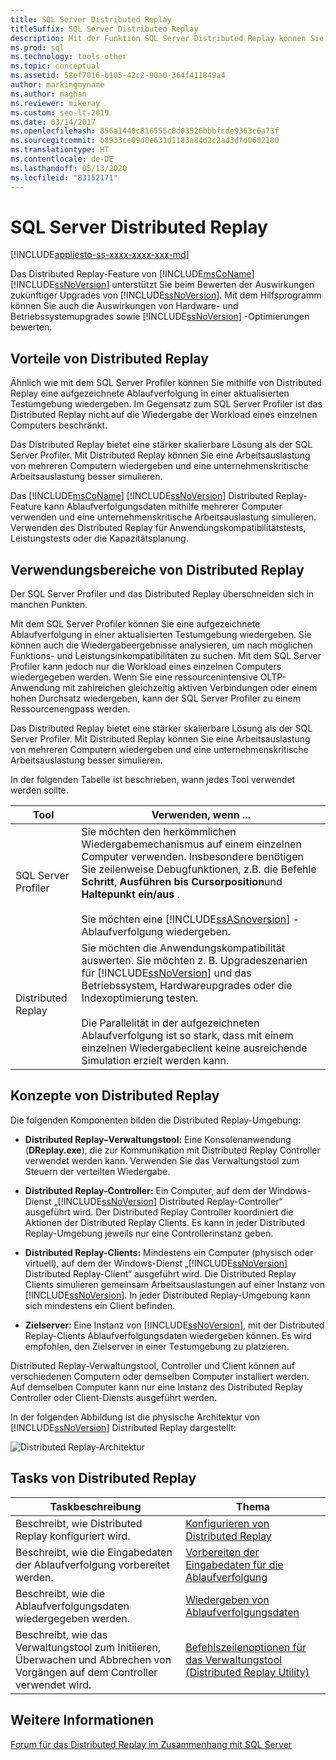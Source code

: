 ```yaml
---
title: SQL Server Distributed Replay
titleSuffix: SQL Server Distributed Replay
description: Mit der Funktion SQL Server Distributed Replay können Sie die Auswirkungen zukünftiger Upgrades auf SQL Server, die Hardware, das Betriebssystem und die SQL Server-Optimierung bewerten.
ms.prod: sql
ms.technology: tools-other
ms.topic: conceptual
ms.assetid: 58ef7016-b105-42c2-90a0-364f411849a4
author: markingmyname
ms.author: maghan
ms.reviewer: mikeray
ms.custom: seo-lt-2019
ms.date: 03/14/2017
ms.openlocfilehash: 856a1440c816555c0d03526bbbfcde9363c6a73f
ms.sourcegitcommit: b8933ce09d0e631d1183a84d2c2ad3dfd0602180
ms.translationtype: HT
ms.contentlocale: de-DE
ms.lasthandoff: 05/13/2020
ms.locfileid: "83152171"
---
```

# <a name="sql-server-distributed-replay"></a>SQL Server Distributed Replay

[!INCLUDE[appliesto-ss-xxxx-xxxx-xxx-md](../../includes/appliesto-ss-xxxx-xxxx-xxx-md.md)]

Das Distributed Replay-Feature von [!INCLUDE[msCoName](../../includes/msconame-md.md)] [!INCLUDE[ssNoVersion](../../includes/ssnoversion-md.md)] unterstützt Sie beim Bewerten der Auswirkungen zukünftiger Upgrades von [!INCLUDE[ssNoVersion](../../includes/ssnoversion-md.md)]. Mit dem Hilfsprogramm können Sie auch die Auswirkungen von Hardware- und Betriebssystemupgrades sowie [!INCLUDE[ssNoVersion](../../includes/ssnoversion-md.md)] -Optimierungen bewerten.

## <a name="benefits-of-distributed-replay"></a>Vorteile von Distributed Replay

Ähnlich wie mit dem SQL Server Profiler können Sie mithilfe von Distributed Replay eine aufgezeichnete Ablaufverfolgung in einer aktualisierten Testumgebung wiedergeben. Im Gegensatz zum SQL Server Profiler ist das Distributed Replay nicht auf die Wiedergabe der Workload eines einzelnen Computers beschränkt.

Das Distributed Replay bietet eine stärker skalierbare Lösung als der SQL Server Profiler. Mit Distributed Replay können Sie eine Arbeitsauslastung von mehreren Computern wiedergeben und eine unternehmenskritische Arbeitsauslastung besser simulieren.

Das [!INCLUDE[msCoName](../../includes/msconame-md.md)] [!INCLUDE[ssNoVersion](../../includes/ssnoversion-md.md)] Distributed Replay-Feature kann Ablaufverfolgungsdaten mithilfe mehrerer Computer verwenden und eine unternehmenskritische Arbeitsauslastung simulieren. Verwenden des Distributed Replay für Anwendungskompatibilitätstests, Leistungstests oder die Kapazitätsplanung.

## <a name="when-to-use-distributed-replay"></a>Verwendungsbereiche von Distributed Replay

Der SQL Server Profiler und das Distributed Replay überschneiden sich in manchen Punkten.

Mit dem SQL Server Profiler können Sie eine aufgezeichnete Ablaufverfolgung in einer aktualisierten Testumgebung wiedergeben. Sie können auch die Wiedergabeergebnisse analysieren, um nach möglichen Funktions- und Leistungsinkompatibilitäten zu suchen. Mit dem SQL Server Profiler kann jedoch nur die Workload eines einzelnen Computers wiedergegeben werden. Wenn Sie eine ressourcenintensive OLTP-Anwendung mit zahlreichen gleichzeitig aktiven Verbindungen oder einem hohen Durchsatz wiedergeben, kann der SQL Server Profiler zu einem Ressourcenengpass werden.

Das Distributed Replay bietet eine stärker skalierbare Lösung als der SQL Server Profiler. Mit Distributed Replay können Sie eine Arbeitsauslastung von mehreren Computern wiedergeben und eine unternehmenskritische Arbeitsauslastung besser simulieren.

In der folgenden Tabelle ist beschrieben, wann jedes Tool verwendet werden sollte.

|Tool|Verwenden, wenn ...|
|----------|---------------|
| SQL Server Profiler | Sie möchten den herkömmlichen Wiedergabemechanismus auf einem einzelnen Computer verwenden. Insbesondere benötigen Sie zeilenweise Debugfunktionen, z.B. die Befehle **Schritt**, **Ausführen bis Cursorposition**und **Haltepunkt ein/aus** .<br /><br /> Sie möchten eine [!INCLUDE[ssASnoversion](../../includes/ssasnoversion-md.md)] -Ablaufverfolgung wiedergeben. |
| Distributed Replay |Sie möchten die Anwendungskompatibilität auswerten. Sie möchten z. B. Upgradeszenarien für [!INCLUDE[ssNoVersion](../../includes/ssnoversion-md.md)] und das Betriebssystem, Hardwareupgrades oder die Indexoptimierung testen.<br /><br /> Die Parallelität in der aufgezeichneten Ablaufverfolgung ist so stark, dass mit einem einzelnen Wiedergabeclient keine ausreichende Simulation erzielt werden kann.|  

## <a name="distributed-replay-concepts"></a>Konzepte von Distributed Replay

Die folgenden Komponenten bilden die Distributed Replay-Umgebung:  

- **Distributed Replay–Verwaltungstool:** Eine Konsolenanwendung (**DReplay.exe**), die zur Kommunikation mit Distributed Replay Controller verwendet werden kann. Verwenden Sie das Verwaltungstool zum Steuern der verteilten Wiedergabe.  

- **Distributed Replay-Controller:** Ein Computer, auf dem der Windows-Dienst „[!INCLUDE[ssNoVersion](../../includes/ssnoversion-md.md)] Distributed Replay-Controller“ ausgeführt wird. Der Distributed Replay Controller koordiniert die Aktionen der Distributed Replay Clients. Es kann in jeder Distributed Replay-Umgebung jeweils nur eine Controllerinstanz geben.  

- **Distributed Replay-Clients:** Mindestens ein Computer (physisch oder virtuell), auf dem der Windows-Dienst „[!INCLUDE[ssNoVersion](../../includes/ssnoversion-md.md)] Distributed Replay-Client“ ausgeführt wird. Die Distributed Replay Clients simulieren gemeinsam Arbeitsauslastungen auf einer Instanz von [!INCLUDE[ssNoVersion](../../includes/ssnoversion-md.md)]. In jeder Distributed Replay-Umgebung kann sich mindestens ein Client befinden.  

- **Zielserver**: Eine Instanz von [!INCLUDE[ssNoVersion](../../includes/ssnoversion-md.md)], mit der Distributed Replay-Clients Ablaufverfolgungsdaten wiedergeben können. Es wird empfohlen, den Zielserver in einer Testumgebung zu platzieren.

Distributed Replay-Verwaltungstool, Controller und Client können auf verschiedenen Computern oder demselben Computer installiert werden. Auf demselben Computer kann nur eine Instanz des Distributed Replay Controller oder Client-Diensts ausgeführt werden.

In der folgenden Abbildung ist die physische Architektur von [!INCLUDE[ssNoVersion](../../includes/ssnoversion-md.md)] Distributed Replay dargestellt:  

![Distributed Replay-Architektur](../../tools/distributed-replay/media/distributedreplayarch.gif "Distributed Replay-Architektur")  

## <a name="distributed-replay-tasks"></a>Tasks von Distributed Replay

|Taskbeschreibung|Thema|  
|----------------------|-----------|  
| Beschreibt, wie Distributed Replay konfiguriert wird. | [Konfigurieren von Distributed Replay](../../tools/distributed-replay/configure-distributed-replay.md) |
| Beschreibt, wie die Eingabedaten der Ablaufverfolgung vorbereitet werden. | [Vorbereiten der Eingabedaten für die Ablaufverfolgung](../../tools/distributed-replay/prepare-the-input-trace-data.md) |
| Beschreibt, wie die Ablaufverfolgungsdaten wiedergegeben werden. |[Wiedergeben von Ablaufverfolgungsdaten](../../tools/distributed-replay/replay-trace-data.md) | | Beschreibt, wie die Ergebnisse der Ablaufverfolgungsdaten von Distributed Replay überprüft werden. |[Überprüfen der Wiedergabeergebnisse](../../tools/distributed-replay/review-the-replay-results.md)|
| Beschreibt, wie das Verwaltungstool zum Initiieren, Überwachen und Abbrechen von Vorgängen auf dem Controller verwendet wird. | [Befehlszeilenoptionen für das Verwaltungstool &#40;Distributed Replay Utility&#41;](../../tools/distributed-replay/administration-tool-command-line-options-distributed-replay-utility.md) |

## <a name="see-also"></a>Weitere Informationen

[Forum für das Distributed Replay im Zusammenhang mit SQL Server](https://social.technet.microsoft.com/Forums/sl/sqldru/)